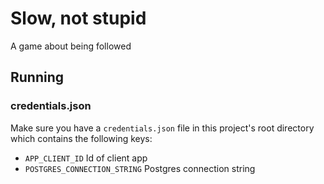 # Slow, not stupid
A game about being followed

## Running
### credentials.json
Make sure you have a `credentials.json` file in this project's root directory
which contains the following keys:
* `APP_CLIENT_ID` Id of client app
* `POSTGRES_CONNECTION_STRING` Postgres connection string
